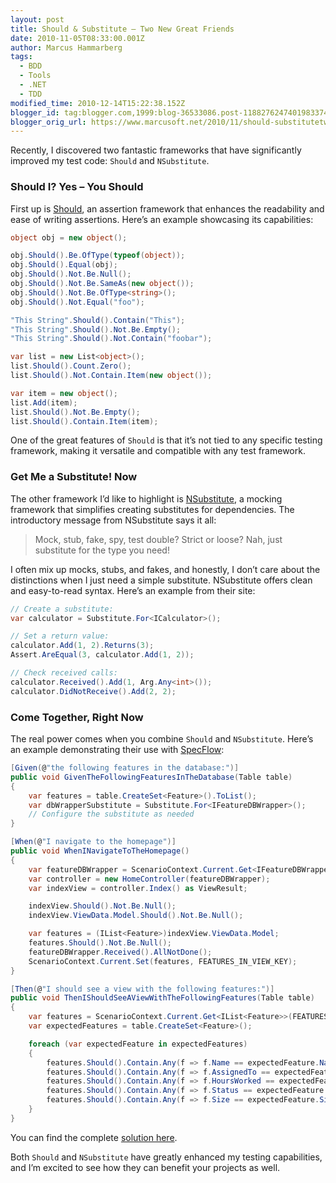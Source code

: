 ```yaml
---
layout: post
title: Should & Substitute – Two New Great Friends
date: 2010-11-05T08:33:00.001Z
author: Marcus Hammarberg
tags:
  - BDD
  - Tools
  - .NET
  - TDD
modified_time: 2010-12-14T15:22:38.152Z
blogger_id: tag:blogger.com,1999:blog-36533086.post-1188276247401983374
blogger_orig_url: https://www.marcusoft.net/2010/11/should-substitutetwo-new-great-friends.html
---
```


Recently, I discovered two fantastic frameworks that have significantly improved my test code: `Should` and `NSubstitute`.

### Should I? Yes – You Should

First up is [Should](http://should.codeplex.com/), an assertion framework that enhances the readability and ease of writing assertions. Here’s an example showcasing its capabilities:

```csharp
object obj = new object();

obj.Should().Be.OfType(typeof(object));
obj.Should().Equal(obj);
obj.Should().Not.Be.Null();
obj.Should().Not.Be.SameAs(new object());
obj.Should().Not.Be.OfType<string>();
obj.Should().Not.Equal("foo");

"This String".Should().Contain("This");
"This String".Should().Not.Be.Empty();
"This String".Should().Not.Contain("foobar");

var list = new List<object>();
list.Should().Count.Zero();
list.Should().Not.Contain.Item(new object());

var item = new object();
list.Add(item);
list.Should().Not.Be.Empty();
list.Should().Contain.Item(item);
```

One of the great features of `Should` is that it’s not tied to any specific testing framework, making it versatile and compatible with any test framework.

### Get Me a Substitute! Now

The other framework I’d like to highlight is [NSubstitute](http://nsubstitute.github.com/), a mocking framework that simplifies creating substitutes for dependencies. The introductory message from NSubstitute says it all:

> Mock, stub, fake, spy, test double? Strict or loose? Nah, just substitute for the type you need!

I often mix up mocks, stubs, and fakes, and honestly, I don’t care about the distinctions when I just need a simple substitute. NSubstitute offers clean and easy-to-read syntax. Here’s an example from their site:

```csharp
// Create a substitute:
var calculator = Substitute.For<ICalculator>();

// Set a return value:
calculator.Add(1, 2).Returns(3);
Assert.AreEqual(3, calculator.Add(1, 2));

// Check received calls:
calculator.Received().Add(1, Arg.Any<int>());
calculator.DidNotReceive().Add(2, 2);
```

### Come Together, Right Now

The real power comes when you combine `Should` and `NSubstitute`. Here’s an example demonstrating their use with [SpecFlow](http://www.specflow.org/):

```csharp
[Given(@"the following features in the database:")]
public void GivenTheFollowingFeaturesInTheDatabase(Table table)
{
    var features = table.CreateSet<Feature>().ToList();
    var dbWrapperSubstitute = Substitute.For<IFeatureDBWrapper>();
    // Configure the substitute as needed
}

[When(@"I navigate to the homepage")]
public void WhenINavigateToTheHomepage()
{
    var featureDBWrapper = ScenarioContext.Current.Get<IFeatureDBWrapper>(DBWRAPPER_KEY);
    var controller = new HomeController(featureDBWrapper);
    var indexView = controller.Index() as ViewResult;

    indexView.Should().Not.Be.Null();
    indexView.ViewData.Model.Should().Not.Be.Null();

    var features = (IList<Feature>)indexView.ViewData.Model;
    features.Should().Not.Be.Null();
    featureDBWrapper.Received().AllNotDone();
    ScenarioContext.Current.Set(features, FEATURES_IN_VIEW_KEY);
}

[Then(@"I should see a view with the following features:")]
public void ThenIShouldSeeAViewWithTheFollowingFeatures(Table table)
{
    var features = ScenarioContext.Current.Get<IList<Feature>>(FEATURES_IN_VIEW_KEY);
    var expectedFeatures = table.CreateSet<Feature>();

    foreach (var expectedFeature in expectedFeatures)
    {
        features.Should().Contain.Any(f => f.Name == expectedFeature.Name);
        features.Should().Contain.Any(f => f.AssignedTo == expectedFeature.AssignedTo);
        features.Should().Contain.Any(f => f.HoursWorked == expectedFeature.HoursWorked);
        features.Should().Contain.Any(f => f.Status == expectedFeature.Status);
        features.Should().Contain.Any(f => f.Size == expectedFeature.Size);
    }
}
```

You can find the complete [solution here](https://github.com/marcusoftnet/Marcusoft.OutsideIn.FeatureDemo).

Both `Should` and `NSubstitute` have greatly enhanced my testing capabilities, and I’m excited to see how they can benefit your projects as well.